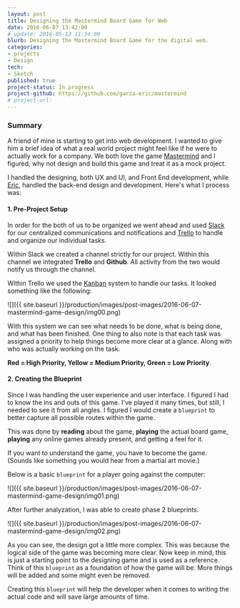 ```yaml
---
layout: post
title: Designing the Mastermind Board Game for Web
date: 2016-06-07 13:42:00
# update: 2016-05-13 11:34:00
blurb: Designing the Mastermind Board Game for the digital web.
categories:
- projects
- Design
tech:
- Sketch
published: true
project-status: In progress
project-github: https://github.com/garza-eric/mastermind
# project-url:
---
```

### Summary

A friend of mine is starting to get into web development. I wanted to give him a brief idea of what a real world project might feel like if he were to actually work for a company. We both love the game [Mastermind](https://en.wikipedia.org/wiki/Mastermind_%28board_game%29) and I figured, why not design and build this game and treat it as a mock project.

I handled the designing, both UX and UI, and Front End development, while [Eric](https://github.com/garza-eric), handled the back-end design and development. Here's what I process was:

#### 1. Pre-Project Setup

In order for the both of us to be organized we went ahead and used [Slack](https://slack.com/) for our centralized communications and notifications and [Trello](https://trello.com/) to handle and organize our individual tasks.

Within Slack we created a channel strictly for our project. Within this channel we integrated **Trello** and **Github**. All activity from the two would notify us through the channel.

Within Trello we used the [Kanban](https://en.wikipedia.org/wiki/Kanban_%28development%29) system to handle our tasks. It looked something like the following:

![]({{ site.baseurl }}/production/images/post-images/2016-06-07-mastermind-game-design/img00.png)

With this system we can see what needs to be done, what is being done, and what has been finished. One thing to also note is that each task was assigned a priority to help things become more clear at a glance. Along with who was actually working on the task.

 **Red = High Priority, Yellow = Medium Priority, Green = Low Priority**.

#### 2. Creating the Blueprint

Since I was handling the user experience and user interface. I figured I had to know the ins and outs of this game. I've played it many times, but still, I needed to see it from all angles. I figured I would create a ```blueprint``` to better capture all possible routes within the game.

This was done by **reading** about the game, **playing** the actual board game, **playing** any online games already present, and getting a feel for it.

If you want to understand the game, you have to become the game. (Sounds like something you would hear from a martial art movie.)

Below is a basic ```blueprint``` for a player going against the computer:

![]({{ site.baseurl }}/production/images/post-images/2016-06-07-mastermind-game-design/img01.png)

After further analyzation, I was able to create phase 2 blueprints.

![]({{ site.baseurl }}/production/images/post-images/2016-06-07-mastermind-game-design/img02.png)

As you can see, the design got a little more complex. This was because the logical side of the game was becoming more clear. Now keep in mind, this is just a starting point to the designing game and is used as a reference. Think of this ```blueprint``` as a foundation of how the game will be. More things will be added and some might even be removed.

Creating this ```blueprint``` will help the developer when it comes to writing the actual code and will save large amounts of time.
